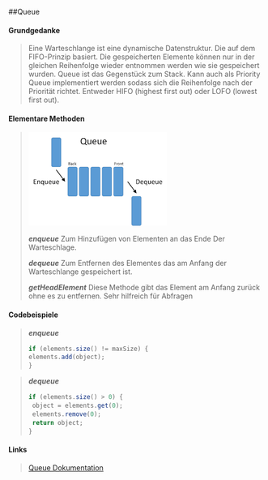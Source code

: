 ##Queue

#### Grundgedanke
> Eine Warteschlange ist eine dynamische Datenstruktur. Die auf dem FIFO-Prinzip basiert.
> Die gespeicherten Elemente können nur in der gleichen Reihenfolge wieder entnommen werden wie sie gespeichert wurden.
> Queue ist das Gegenstück zum Stack.
> Kann auch als Priority Queue implementiert werden sodass sich die Reihenfolge nach der Priorität richtet. Entweder HIFO (highest first out) oder LOFO (lowest first out).

#### Elementare Methoden
> ![Queue](../resources/images/queue.png)
>
> _**enqueue**_
> Zum Hinzufügen von Elementen an das Ende Der Warteschlage.
>
> _**dequeue**_ 
> Zum Entfernen des Elementes das am Anfang der Warteschlange gespeichert ist.
>
> _**getHeadElement**_ 
> Diese Methode gibt das Element am Anfang zurück ohne es zu entfernen. Sehr hilfreich für Abfragen
>

#### Codebeispiele
> _**enqueue**_
> ```java
> if (elements.size() != maxSize) {
> elements.add(object);
> }
> ```

> _**dequeue**_
> ```java
> if (elements.size() > 0) {
>  object = elements.get(0);
>  elements.remove(0);
>  return object;
> }
> ```

#### Links
> [Queue Dokumentation](https://www.geeksforgeeks.org/queue-data-structure/)

